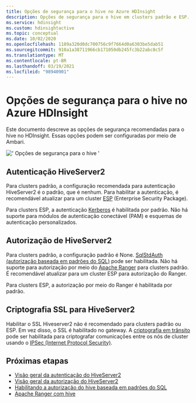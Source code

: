 ```yaml
---
title: Opções de segurança para o hive no Azure HDInsight
description: Opções de segurança para o hive em clusters padrão e ESP.
ms.service: hdinsight
ms.custom: hdinsightactive
ms.topic: conceptual
ms.date: 10/02/2020
ms.openlocfilehash: 1189a320d0dc700756c9f7664d0a6303be5dab51
ms.sourcegitcommit: 910a1a38711966cb171050db245fc3b22abc8c5f
ms.translationtype: MT
ms.contentlocale: pt-BR
ms.lasthandoff: 03/19/2021
ms.locfileid: "98940901"
---
```

# <a name="security-options-for-hive-in-azure-hdinsight"></a>Opções de segurança para o hive no Azure HDInsight

Este documento descreve as opções de segurança recomendadas para o hive no HDInsight. Essas opções podem ser configuradas por meio de Ambari.

![' Opções de segurança para o hive '](./media/hdinsight-security-options-for-hive/security-options-hive.png "Opções de segurança para o hive")

## <a name="hiveserver2-authentication"></a>Autenticação HiveServer2

Para clusters padrão, a configuração recomendada para autenticação HiveServer2 é o padrão, que é nenhum. Para habilitar a autenticação, é recomendável atualizar para um cluster [ESP](../domain-joined/hdinsight-security-overview.md) (Enterprise Security Package). 

Para clusters ESP, a autenticação [Kerberos](https://web.mit.edu/Kerberos/) é habilitada por padrão. Não há suporte para módulos de autenticação conectável (PAM) e esquemas de autenticação personalizados.

## <a name="hiveserver2-authorization"></a>Autorização de HiveServer2

Para clusters padrão, a configuração padrão é None. [SqlStdAuth (autorização baseada em padrões do SQL)](https://cwiki.apache.org/confluence/display/Hive/SQL+Standard+based+hive+authorization) pode ser habilitada. Não há suporte para autorização por meio do [Apache Ranger](https://ranger.apache.org/) para clusters padrão. É recomendável atualizar para um cluster ESP para autorização do Ranger. 

Para clusters ESP, a autorização por meio do Ranger é habilitada por padrão. 


## <a name="ssl-encryption-for-hiveserver2"></a>Criptografia SSL para HiveServer2

Habilitar o SSL Hiveserver2 não é recomendado para clusters padrão ou ESP. Em vez disso, o SSL é habilitado no gateway. A [criptografia em trânsito](../domain-joined/encryption-in-transit.md) pode ser habilitada para criptografar comunicações entre os nós de cluster usando o [IPSec (Internet Protocol Security)](https://en.wikipedia.org/wiki/IPsec).


## <a name="next-steps"></a>Próximas etapas
* [Visão geral da autenticação do HiveServer2](https://cwiki.apache.org/confluence/display/Hive/Setting+up+HiveServer2#SettingUpHiveServer2-Authentication/SecurityConfiguration)
* [Visão geral da autorização do HiveServer2](https://cwiki.apache.org/confluence/display/Hive/LanguageManual+Authorization)
* [Habilitando a autorização do hive baseada em padrões do SQL](https://community.cloudera.com/t5/Community-Articles/Getting-started-with-SQLStdAuth/ta-p/244263)
* [Apache Ranger com hive](../domain-joined/apache-domain-joined-run-hive.md)
